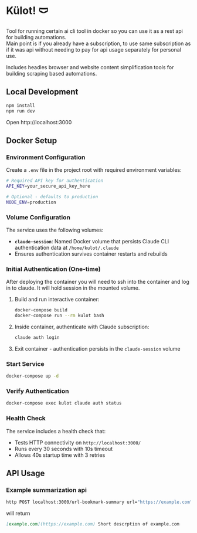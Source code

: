 # Külot! 🩲

Tool for running certain ai cli tool in docker so you can use it as a rest api for building automations.  
Main point is if you already have a subscription, to use same subscription as if it was api without needing to pay for api usage separately for personal use.

Includes headles browser and website content simplification tools for building scraping based automations.  

## Local Development

```bash
npm install
npm run dev
```

Open http://localhost:3000

## Docker Setup

### Environment Configuration

Create a `.env` file in the project root with required environment variables:

```bash
# Required API key for authentication
API_KEY=your_secure_api_key_here

# Optional - defaults to production
NODE_ENV=production
```

### Volume Configuration

The service uses the following volumes:

- **`claude-session`**: Named Docker volume that persists Claude CLI authentication data at `/home/kulot/.claude`
- Ensures authentication survives container restarts and rebuilds

### Initial Authentication (One-time)

After deploying the container you will need to ssh into the container and log in to claude. It will hold session in the mounted volume.  

1. Build and run interactive container:
   ```bash
   docker-compose build
   docker-compose run --rm kulot bash
   ```

2. Inside container, authenticate with Claude subscription:
   ```bash
   claude auth login
   ```

3. Exit container - authentication persists in the `claude-session` volume

### Start Service

```bash
docker-compose up -d
```

### Verify Authentication

```bash
docker-compose exec kulot claude auth status
```

### Health Check

The service includes a health check that:
- Tests HTTP connectivity on `http://localhost:3000/`
- Runs every 30 seconds with 10s timeout
- Allows 40s startup time with 3 retries

## API Usage

### Example summarization api

```bash
http POST localhost:3000/url-bookmark-summary url="https://example.com" --auth :your_api_key_here
```

will return  

```markdown
[example.com](https://example.com) Short descrption of example.com
```

